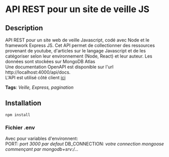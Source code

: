 # API REST pour un site de veille JS

## Description

API REST pour un site web de veille Javascript, codé avec Node et le framework Express JS. Cet API permet de collectionner des ressources provenant de youtube, d'articles sur le langage Javascript et de les catégoriser selon leur environnement (Node, React) et leur auteur. Les données sont stockées sur MongoDB Atlas  
Une documentation OpenAPI est disponible sur l'url http://localhost:4000/api/docs.  
L'API est utilisé côté client [ici](https://github.com/AvirKarakitsos/Veille_frontend)

**Tags**: *Veille, Express, pagination*

## Installation

```
npm install
```

### Fichier .env

Avec pour variables d'environnent:  
PORT: *port 3000 par defaut*
DB_CONNECTION: *votre connection mongoose commençant par mongodb+srv:/...*